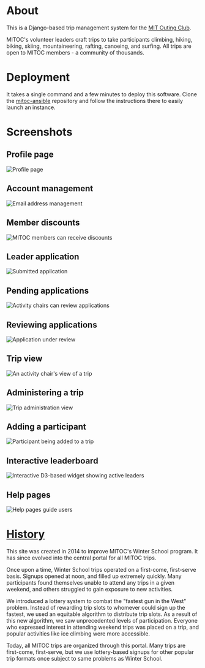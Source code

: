 # About
This is a Django-based trip management system for the [MIT Outing Club][mitoc].

MITOC's volunteer leaders craft trips to take participants climbing, hiking,
biking, skiing, mountaineering, rafting, canoeing, and surfing. All trips are
open to MITOC members - a community of thousands.


# Deployment
It takes a single command and a few minutes to deploy this software.
Clone the [mitoc-ansible][mitoc-ansible] repository and follow the instructions
there to easily launch an instance.


# Screenshots
## Profile page
![Profile page][screenshots-profile]

## Account management
![Email address management][screenshots-email_address_management]

## Member discounts
![MITOC members can receive discounts][screenshots-discounts]

## Leader application
![Submitted application][screenshots-leader_application_submitted]

## Pending applications
![Activity chairs can review applications][screenshots-leader_application_queue]

## Reviewing applications
![Application under review][screenshots-leader_application]

## Trip view
![An activity chair's view of a trip][screenshots-trip_activity_chair]

## Administering a trip
![Trip administration view][screenshots-trip_admin]

## Adding a participant
![Participant being added to a trip][screenshots-trip_add_participant]

## Interactive leaderboard
![Interactive D3-based widget showing active leaders][screenshots-leaderboard]

## Help pages
![Help pages guide users][screenshots-help]


# [History][about]
This site was created in 2014 to improve MITOC's Winter School program. It has
since evolved into the central portal for all MITOC trips.

Once upon a time, Winter School trips operated on a first-come, first-serve
basis. Signups opened at noon, and filled up extremely quickly. Many
participants found themselves unable to attend any trips in a given weekend,
and others struggled to gain exposure to new activities.

We introduced a lottery system to combat the "fastest gun in the West" problem.
Instead of rewarding trip slots to whomever could sign up the fastest, we used
an equitable algorithm to distribute trip slots. As a result of this new
algorithm, we saw unprecedented levels of participation. Everyone who expressed
interest in attending weekend trips was placed on a trip, and popular
activities like ice climbing were more accessible.

Today, all MITOC trips are organized through this portal. Many trips are
first-come, first-serve, but we use lottery-based signups for other popular
trip formats once subject to same problems as Winter School.



  [mitoc]: mitoc.org
  [about]: https://mitoc-trips.mit.edu/help/about/
  [mitoc-ansible]: https://github.com/DavidCain/mitoc-ansible

  [screenshots-profile]: https://s3.amazonaws.com/mitoc-trips/screenshots/profile.png
  [screenshots-email_address_management]: https://s3.amazonaws.com/mitoc-trips/screenshots/email_address_management.png
  [screenshots-discounts]: https://s3.amazonaws.com/mitoc-trips/screenshots/discounts.png
  [screenshots-leader_application_submitted]: https://s3.amazonaws.com/mitoc-trips/screenshots/leader_application_submitted.png
  [screenshots-leader_application_queue]: https://s3.amazonaws.com/mitoc-trips/screenshots/leader_application_queue.png
  [screenshots-leader_application]: https://s3.amazonaws.com/mitoc-trips/screenshots/leader_application.png
  [screenshots-trip_activity_chair]: https://s3.amazonaws.com/mitoc-trips/screenshots/trip_activity_chair.png
  [screenshots-trip_admin]: https://s3.amazonaws.com/mitoc-trips/screenshots/trip_admin.png
  [screenshots-trip_add_participant]: https://s3.amazonaws.com/mitoc-trips/screenshots/trip_add_participant.png
  [screenshots-leaderboard]: https://s3.amazonaws.com/mitoc-trips/screenshots/leaderboard.png
  [screenshots-help]: https://s3.amazonaws.com/mitoc-trips/screenshots/help.png
